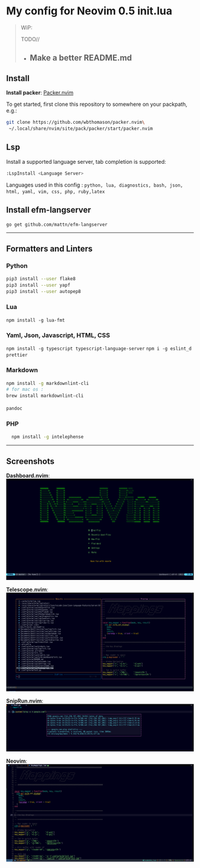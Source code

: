 # My config for Neovim 0.5 init.lua

> WiP:
>
> TODO//
>
> - ## Make a better README.md

## Install

**Install packer**:
[Packer.nvim](https://github.com/wbthomason/packer.nvim)

To get started, first clone this repository to somewhere on your
packpath, e.g.:

``` bash
git clone https://github.com/wbthomason/packer.nvim\
 ~/.local/share/nvim/site/pack/packer/start/packer.nvim
```

## Lsp

Install a supported language server, tab completion is supported:

``` bash
:LspInstall <Language Server>
```

Languages used in this config :
`python, lua, diagnostics, bash, json, html, yaml, vim, css, php, ruby,latex`

## Install efm-langserver

`go get github.com/mattn/efm-langserver`

------------------------------------------------------------------------

## Formatters and Linters

### Python

``` bash
pip3 install --user flake8
pip3 install --user yapf
pip3 install --user autopep8
```

### Lua

`npm install -g lua-fmt`

### Yaml, Json, Javascript, HTML, CSS

`npm install -g typescript typescript-language-server`
`npm i -g eslint_d prettier`

### Markdown

``` bash
npm install -g markdownlint-cli
# for mac os :
brew install markdownlint-cli

pandoc
```

### PHP

``` bash
  npm install -g intelephense
```

------------------------------------------------------------------------

## Screenshots

**Dashboard.nvim**:
[![Dashboard](lua/nvim-dashboard/dashboard.png)](lua/nvim-dashboard/dashboard.png)

**Telescope.nvim**:
[![Telescope](lua/nvim-telescope/telescope.png)](lua/nvim-telescope/telescope.png)

**SnipRun.nvim**:
[![SnipRun](lua/nvim-sniprun/SnipRun_float.png)](lua/nvim-sniprun/SnipRun_float.png)

**Neovim**: [![screen-shot](screenshot.png)](screenshot.png)
